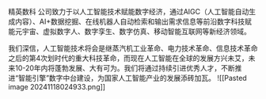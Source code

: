 精英数科
公司致力于以人工智能技术赋能数字经济，通过AIGC（人工智能自动生成内容）、AI+数据挖掘、在线机器人自动检索和输出需求信息等前沿数字科技赋能元宇宙、虚拟数字人、数字孪生、数字仿真、移动智能互联网等新经济领域。  
  
我们深信，人工智能技术将会是继蒸汽机工业革命、电力技术革命、信息技术革命之后的第4次划时代的重大科技革命，而现在人工智能在全球的发展方兴未艾，未来10-20年内将蓬勃发展、大有可为。我们将通过持续引进优秀人才，不断推进“智能引擎”数字中台建设，为国家人工智能产业的发展添砖加瓦。
![[Pasted image 20241118024933.png]]